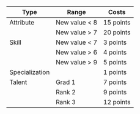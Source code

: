 

| Type | Range | Costs |
| --- | --- | --- |
| Attribute | New value < 8 | 15 points |
|  | New value > 7 | 20 points |
| Skill | New value < 7 | 3 points |
|  | New value > 6 | 4 points |
|  | New value > 9 | 5 points |
| Specialization |  | 1 points |
| Talent | Grad 1 | 7 points |
|   | Rank 2 | 9 points |
|   | Rank 3 | 12 points |
